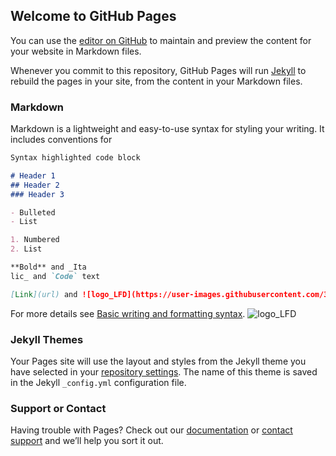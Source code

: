 ## Welcome to GitHub Pages

You can use the [editor on GitHub](https://github.com/juandadamo/LFD_openfoam/edit/main/docs/index.md) to maintain and preview the content for your website in Markdown files.

Whenever you commit to this repository, GitHub Pages will run [Jekyll](https://jekyllrb.com/) to rebuild the pages in your site, from the content in your Markdown files.

### Markdown

Markdown is a lightweight and easy-to-use syntax for styling your writing. It includes conventions for

```markdown
Syntax highlighted code block

# Header 1
## Header 2
### Header 3

- Bulleted
- List

1. Numbered
2. List

**Bold** and _Ita
lic_ and `Code` text

[Link](url) and ![logo_LFD](https://user-images.githubusercontent.com/34071165/148691523-3de6800c-bdd1-4818-a93f-46b824a1cc93.png)
```

For more details see [Basic writing and formatting syntax](https://docs.github.com/en/github/writing-on-github/getting-started-with-writing-and-formatting-on-github/basic-writing-and-formatting-syntax).
![logo_LFD](https://user-images.githubusercontent.com/34071165/148691523-3de6800c-bdd1-4818-a93f-46b824a1cc93.png)
### Jekyll Themes

Your Pages site will use the layout and styles from the Jekyll theme you have selected in your [repository settings](https://github.com/juandadamo/LFD_openfoam/settings/pages). The name of this theme is saved in the Jekyll `_config.yml` configuration file.

### Support or Contact

Having trouble with Pages? Check out our [documentation](https://docs.github.com/categories/github-pages-basics/) or [contact support](https://support.github.com/contact) and we’ll help you sort it out.
